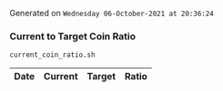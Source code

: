 Generated on `Wednesday 06-October-2021 at 20:36:24`

### Current to Target Coin Ratio
`current_coin_ratio.sh`

Date|Current|Target|Ratio
---|---|---|---
